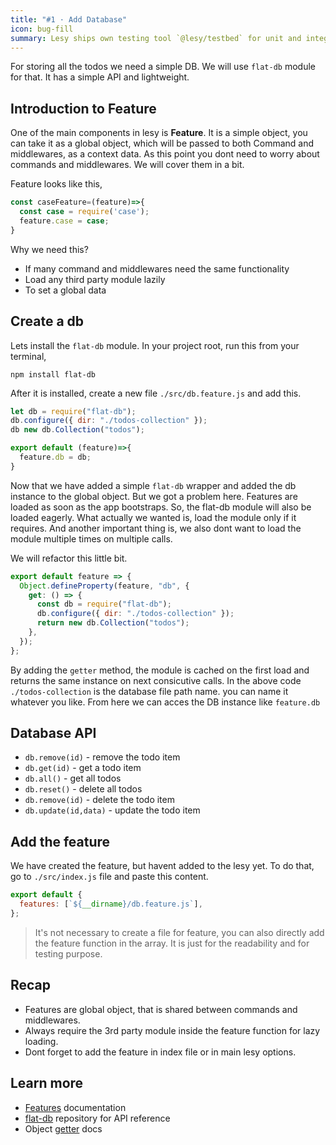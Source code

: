 ```yaml
---
title: "#1 · Add Database"
icon: bug-fill
summary: Lesy ships own testing tool `@lesy/testbed` for unit and integration test.
---
```


For storing all the todos we need a simple DB. We will use `flat-db` module for that. It has a simple API and lightweight.

## Introduction to Feature

One of the main components in lesy is **Feature**. It is a simple object, you can take it as a global object, which will be passed to both Command and middlewares, as a context data. As this point you dont need to worry about commands and middlewares. We will cover them in a bit.

Feature looks like this,

```js
const caseFeature=(feature)=>{
  const case = require('case');
  feature.case = case;
}
```

Why we need this?

- If many command and middlewares need the same functionality
- Load any third party module lazily
- To set a global data

## Create a db

Lets install the `flat-db` module. In your project root, run this from your terminal,

```shell
npm install flat-db
```

After it is installed, create a new file `./src/db.feature.js` and add this.

```js
let db = require("flat-db");
db.configure({ dir: "./todos-collection" });
db new db.Collection("todos");

export default (feature)=>{
  feature.db = db;
}
```

Now that we have added a simple `flat-db` wrapper and added the db instance to the global object. But we got a problem here. Features are loaded as soon as the app bootstraps. So, the flat-db module will also be loaded eagerly. What actually we wanted is, load the module only if it requires. And another important thing is, we also dont want to load the module multiple times on multiple calls.

We will refactor this little bit.

```js
export default feature => {
  Object.defineProperty(feature, "db", {
    get: () => {
      const db = require("flat-db");
      db.configure({ dir: "./todos-collection" });
      return new db.Collection("todos");
    },
  });
};
```

By adding the `getter` method, the module is cached on the first load and returns the same instance on next consicutive calls. In the above code `./todos-collection` is the database file path name. you can name it whatever you like. From here we can acces the DB instance like `feature.db`

## Database API

- `db.remove(id)` - remove the todo item
- `db.get(id)` - get a todo item
- `db.all()` - get all todos
- `db.reset()` - delete all todos
- `db.remove(id)` - delete the todo item
- `db.update(id,data)` - update the todo item

## Add the feature

We have created the feature, but havent added to the lesy yet. To do that, go to `./src/index.js` file and paste this content.

```js
export default {
  features: [`${__dirname}/db.feature.js`],
};
```

> It's not necessary to create a file for feature, you can also directly add the feature function in the array. It is just for the readability and for testing purpose.

## Recap

- Features are global object, that is shared between commands and middlewares.
- Always require the 3rd party module inside the feature function for lazy loading.
- Dont forget to add the feature in index file or in main lesy options.

## Learn more

- [Features]() documentation
- [flat-db]() repository for API reference
- Object [getter]() docs
